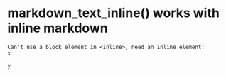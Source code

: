 # markdown_text_inline() works with inline markdown

    Can't use a block element in <inline>, need an inline element: 
    x
    
    y

